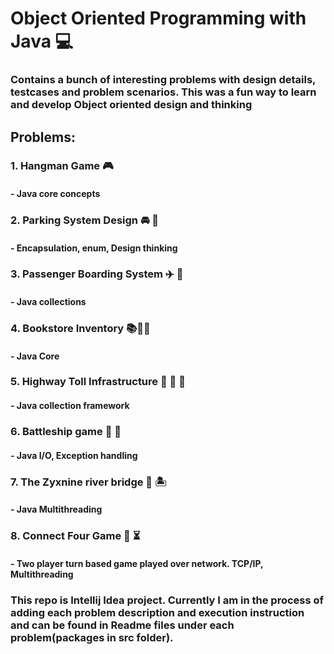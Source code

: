 # Object Oriented Programming with Java 💻
### Contains a bunch of interesting problems with design details, testcases and problem scenarios. This was a fun way to learn and develop Object oriented design and thinking
## Problems:
### 1. Hangman Game 🎮
####   - Java core concepts
### 2. Parking System Design 🚘 🚧
####   - Encapsulation, enum, Design thinking
### 3. Passenger Boarding System ✈️ 💺
####   - Java collections
### 4. Bookstore Inventory 📚📕📙
####   - Java Core
### 5. Highway Toll Infrastructure 🧾 🚥 🚗
####   - Java collection framework
### 6. Battleship game 🎯 🚢
####   - Java I/O, Exception handling
### 7. The Zyxnine river bridge 🌉 🏝
####   - Java Multithreading 
### 8. Connect Four Game 📡 ⏳
####   - Two player turn based game played over network. TCP/IP, Multithreading

### This repo is Intellij Idea project. Currently I am in the process of adding each problem description and execution instruction and can be found in Readme files under each problem(packages in src folder).

